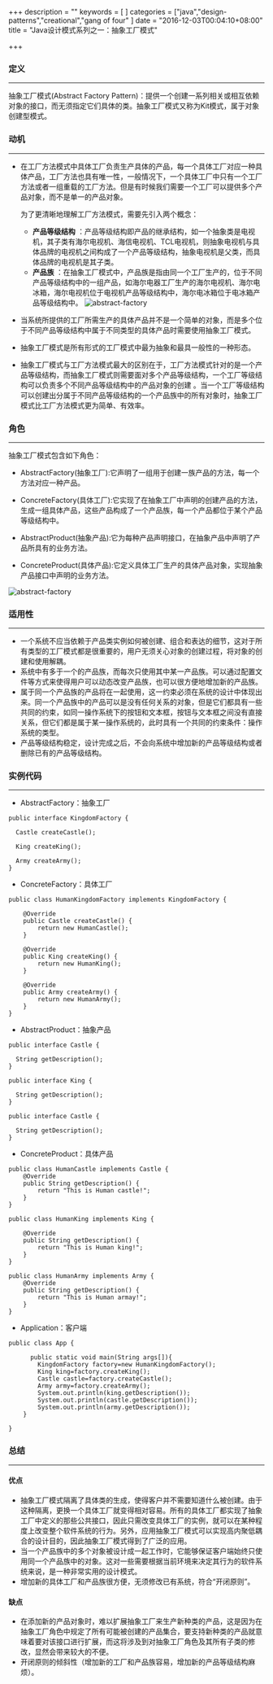 +++
description = ""
keywords = [
]
categories = ["java","design-patterns","creational","gang of four"
]
date = "2016-12-03T00:04:10+08:00"
title = "Java设计模式系列之一：抽象工厂模式"

+++
### 定义
--------------------
抽象工厂模式(Abstract Factory Pattern)：提供一个创建一系列相关或相互依赖对象的接口，而无须指定它们具体的类。抽象工厂模式又称为Kit模式，属于对象创建型模式。

### 动机
--------------------
- 在工厂方法模式中具体工厂负责生产具体的产品，每一个具体工厂对应一种具体产品，工厂方法也具有唯一性，一般情况下，一个具体工厂中只有一个工厂方法或者一组重载的工厂方法。但是有时候我们需要一个工厂可以提供多个产品对象，而不是单一的产品对象。

    为了更清晰地理解工厂方法模式，需要先引入两个概念：

    * **产品等级结构** ：产品等级结构即产品的继承结构，如一个抽象类是电视机，其子类有海尔电视机、海信电视机、TCL电视机，则抽象电视机与具体品牌的电视机之间构成了一个产品等级结构，抽象电视机是父类，而具体品牌的电视机是其子类。
    * **产品族** ：在抽象工厂模式中，产品族是指由同一个工厂生产的，位于不同产品等级结构中的一组产品，如海尔电器工厂生产的海尔电视机、海尔电冰箱，海尔电视机位于电视机产品等级结构中，海尔电冰箱位于电冰箱产品等级结构中。
![abstract-factory](/image/abstract-factory_2.png)

- 当系统所提供的工厂所需生产的具体产品并不是一个简单的对象，而是多个位于不同产品等级结构中属于不同类型的具体产品时需要使用抽象工厂模式。
- 抽象工厂模式是所有形式的工厂模式中最为抽象和最具一般性的一种形态。
- 抽象工厂模式与工厂方法模式最大的区别在于，工厂方法模式针对的是一个产品等级结构，而抽象工厂模式则需要面对多个产品等级结构，一个工厂等级结构可以负责多个不同产品等级结构中的产品对象的创建 。当一个工厂等级结构可以创建出分属于不同产品等级结构的一个产品族中的所有对象时，抽象工厂模式比工厂方法模式更为简单、有效率。


### 角色
--------------------

抽象工厂模式包含如下角色：

- AbstractFactory(抽象工厂):它声明了一组用于创建一族产品的方法，每一个方法对应一种产品。

- ConcreteFactory(具体工厂):它实现了在抽象工厂中声明的创建产品的方法，生成一组具体产品，这些产品构成了一个产品族，每一个产品都位于某个产品等级结构中。

- AbstractProduct(抽象产品):它为每种产品声明接口，在抽象产品中声明了产品所具有的业务方法。

- ConcreteProduct(具体产品):它定义具体工厂生产的具体产品对象，实现抽象产品接口中声明的业务方法。


![abstract-factory](/image/abstract-factory_1.png)


### 适用性
--------------------
* 一个系统不应当依赖于产品类实例如何被创建、组合和表达的细节，这对于所有类型的工厂模式都是很重要的，用户无须关心对象的创建过程，将对象的创建和使用解耦。
* 系统中有多于一个的产品族，而每次只使用其中某一产品族。可以通过配置文件等方式来使得用户可以动态改变产品族，也可以很方便地增加新的产品族。
* 属于同一个产品族的产品将在一起使用，这一约束必须在系统的设计中体现出来。同一个产品族中的产品可以是没有任何关系的对象，但是它们都具有一些共同的约束，如同一操作系统下的按钮和文本框，按钮与文本框之间没有直接关系，但它们都是属于某一操作系统的，此时具有一个共同的约束条件：操作系统的类型。
* 产品等级结构稳定，设计完成之后，不会向系统中增加新的产品等级结构或者删除已有的产品等级结构。

### 实例代码
--------------------
- AbstractFactory：抽象工厂

```
public interface KingdomFactory {

  Castle createCastle();

  King createKing();

  Army createArmy();
}
```

- ConcreteFactory：具体工厂

```
public class HumanKingdomFactory implements KingdomFactory {

    @Override
    public Castle createCastle() {
        return new HumanCastle();
    }

    @Override
    public King createKing() {
        return new HumanKing();
    }

    @Override
    public Army createArmy() {
        return new HumanArmy();
    }
}
```
- AbstractProduct：抽象产品

```
public interface Castle {

  String getDescription();
}

public interface King {

  String getDescription();
}

public interface Castle {

  String getDescription();
}
```

- ConcreteProduct：具体产品

```
public class HumanCastle implements Castle {
    @Override
    public String getDescription() {
        return "This is Human castle!";
    }
}

public class HumanKing implements King {

    @Override
    public String getDescription() {
        return "This is Human king!";
    }
}

public class HumanArmy implements Army {
    @Override
    public String getDescription() {
        return "This is Human armay!";
    }
}
```

- Application：客户端

```
public class App {

      public static void main(String args[]){
        KingdomFactory factory=new HumanKingdomFactory();
        King king=factory.createKing();
        Castle castle=factory.createCastle();
        Army army=factory.createArmy();
        System.out.println(king.getDescription());
        System.out.println(castle.getDescription());
        System.out.println(army.getDescription());
    }

}
```
### 总结
--------------------
#### 优点

- 抽象工厂模式隔离了具体类的生成，使得客户并不需要知道什么被创建。由于这种隔离，更换一个具体工厂就变得相对容易。所有的具体工厂都实现了抽象工厂中定义的那些公共接口，因此只需改变具体工厂的实例，就可以在某种程度上改变整个软件系统的行为。另外，应用抽象工厂模式可以实现高内聚低耦合的设计目的，因此抽象工厂模式得到了广泛的应用。
- 当一个产品族中的多个对象被设计成一起工作时，它能够保证客户端始终只使用同一个产品族中的对象。这对一些需要根据当前环境来决定其行为的软件系统来说，是一种非常实用的设计模式。
- 增加新的具体工厂和产品族很方便，无须修改已有系统，符合“开闭原则”。

#### 缺点

- 在添加新的产品对象时，难以扩展抽象工厂来生产新种类的产品，这是因为在抽象工厂角色中规定了所有可能被创建的产品集合，要支持新种类的产品就意味着要对该接口进行扩展，而这将涉及到对抽象工厂角色及其所有子类的修改，显然会带来较大的不便。
- 开闭原则的倾斜性（增加新的工厂和产品族容易，增加新的产品等级结构麻烦）。





